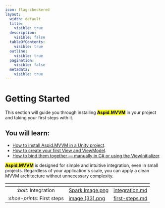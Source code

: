 ```yaml
---
icon: flag-checkered
layout:
  width: default
  title:
    visible: true
  description:
    visible: false
  tableOfContents:
    visible: true
  outline:
    visible: true
  pagination:
    visible: false
  metadata:
    visible: true
---
```


# Getting Started

This section will guide you through installing <mark style="color:$primary;">**Aspid.MVVM**</mark> in your project and taking your first steps with it.

## You will learn:

* [How to install Aspid.MVVM in a Unity project](integration.md).&#x20;
* [How to create your first View and ViewModel](first-steps.md).
* [How to bind them together — manually in C# or using the ViewInitializer](first-steps.md#id-2.3.-add-viewinitializer-and-remove-bootstrap).

<mark style="color:$primary;">**Aspid.MVVM**</mark> is designed for simple and intuitive integration, even in small projects. Regardless of your application's scale, you can apply a clean MVVM architecture without unnecessary complexity.

<table data-card-size="large" data-view="cards"><thead><tr><th align="center"></th><th data-hidden data-card-cover data-type="files"></th><th data-hidden data-card-target data-type="content-ref"></th></tr></thead><tbody><tr><td align="center"><i class="fa-bolt">:bolt:</i> Integration</td><td><a href="../../.gitbook/assets/Spark Image.png">Spark Image.png</a></td><td><a href="integration.md">integration.md</a></td></tr><tr><td align="center"><i class="fa-shoe-prints">:shoe-prints:</i> First steps</td><td><a href="../../.gitbook/assets/image (33).png">image (33).png</a></td><td><a href="first-steps.md">first-steps.md</a></td></tr></tbody></table>

